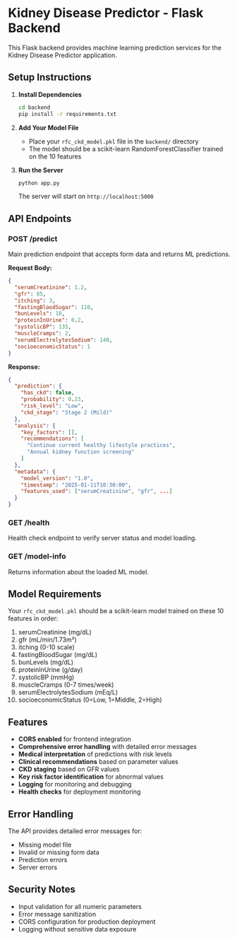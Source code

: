# Kidney Disease Predictor - Flask Backend

This Flask backend provides machine learning prediction services for the Kidney Disease Predictor application.

## Setup Instructions

1. **Install Dependencies**
   ```bash
   cd backend
   pip install -r requirements.txt
   ```

2. **Add Your Model File**
   - Place your `rfc_ckd_model.pkl` file in the `backend/` directory
   - The model should be a scikit-learn RandomForestClassifier trained on the 10 features

3. **Run the Server**
   ```bash
   python app.py
   ```
   The server will start on `http://localhost:5000`

## API Endpoints

### POST /predict
Main prediction endpoint that accepts form data and returns ML predictions.

**Request Body:**
```json
{
  "serumCreatinine": 1.2,
  "gfr": 85,
  "itching": 3,
  "fastingBloodSugar": 110,
  "bunLevels": 18,
  "proteinInUrine": 0.2,
  "systolicBP": 135,
  "muscleCramps": 2,
  "serumElectrolytesSodium": 140,
  "socioeconomicStatus": 1
}
```

**Response:**
```json
{
  "prediction": {
    "has_ckd": false,
    "probability": 0.23,
    "risk_level": "Low",
    "ckd_stage": "Stage 2 (Mild)"
  },
  "analysis": {
    "key_factors": [],
    "recommendations": [
      "Continue current healthy lifestyle practices",
      "Annual kidney function screening"
    ]
  },
  "metadata": {
    "model_version": "1.0",
    "timestamp": "2025-01-11T10:30:00",
    "features_used": ["serumCreatinine", "gfr", ...]
  }
}
```

### GET /health
Health check endpoint to verify server status and model loading.

### GET /model-info
Returns information about the loaded ML model.

## Model Requirements

Your `rfc_ckd_model.pkl` should be a scikit-learn model trained on these 10 features in order:

1. serumCreatinine (mg/dL)
2. gfr (mL/min/1.73m²)
3. itching (0-10 scale)
4. fastingBloodSugar (mg/dL)
5. bunLevels (mg/dL)
6. proteinInUrine (g/day)
7. systolicBP (mmHg)
8. muscleCramps (0-7 times/week)
9. serumElectrolytesSodium (mEq/L)
10. socioeconomicStatus (0=Low, 1=Middle, 2=High)

## Features

- **CORS enabled** for frontend integration
- **Comprehensive error handling** with detailed error messages
- **Medical interpretation** of predictions with risk levels
- **Clinical recommendations** based on parameter values
- **CKD staging** based on GFR values
- **Key risk factor identification** for abnormal values
- **Logging** for monitoring and debugging
- **Health checks** for deployment monitoring

## Error Handling

The API provides detailed error messages for:
- Missing model file
- Invalid or missing form data
- Prediction errors
- Server errors

## Security Notes

- Input validation for all numeric parameters
- Error message sanitization
- CORS configuration for production deployment
- Logging without sensitive data exposure